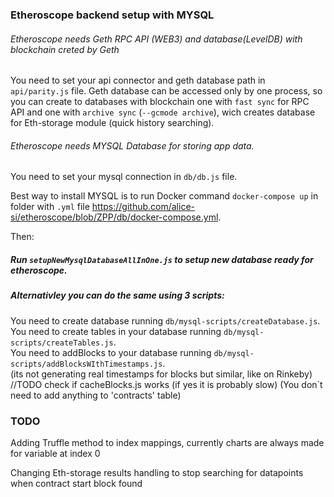 ### Etheroscope backend setup with MYSQL
###### Etheroscope needs Geth RPC API (WEB3) and database(LevelDB) with blockchain creted by Geth
You need to set your api connector and geth database path in `api/parity.js` file.
Geth database can be accessed only by one process,
so you can create to databases with blockchain one with `fast sync` for RPC API
and one with `archive sync` (`--gcmode archive`),
wich creates database for Eth-storage module (quick history searching).

###### Etheroscope needs MYSQL Database for storing app data.
You need to set your mysql connection in `db/db.js` file.

Best way to install MYSQL is to run Docker command `docker-compose up` in
folder with `.yml` file https://github.com/alice-si/etheroscope/blob/ZPP/db/docker-compose.yml.

Then:
##### Run `setupNewMysqlDatabaseAllInOne.js` to setup new database ready for etheroscope.

##### Alternativley you can do the same using 3 scripts: <br>
You need to create database running `db/mysql-scripts/createDatabase.js`.<br>
You need to create tables in your database running `db/mysql-scripts/createTables.js`.<br>
You need to addBlocks to your database running `db/mysql-scripts/addBlocksWIthTimestamps.js`.<br>
(its not generating real timestamps for blocks but similar, like on Rinkeby)<br>
//TODO check if cacheBlocks.js works (if yes it is probably slow)
(You don`t need to add anything to 'contracts' table)

### TODO
Adding Truffle method to index mappings, currently charts
are always made for variable at index 0

Changing Eth-storage results handling
to stop searching for datapoints when contract start block found

